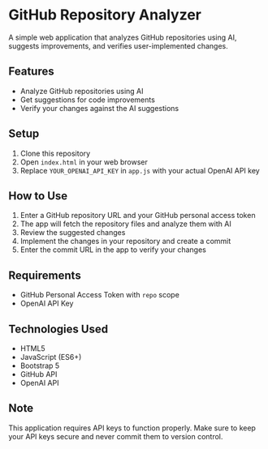 # GitHub Repository Analyzer

A simple web application that analyzes GitHub repositories using AI, suggests improvements, and verifies user-implemented changes.

## Features

- Analyze GitHub repositories using AI
- Get suggestions for code improvements
- Verify your changes against the AI suggestions

## Setup

1. Clone this repository
2. Open `index.html` in your web browser
3. Replace `YOUR_OPENAI_API_KEY` in `app.js` with your actual OpenAI API key

## How to Use

1. Enter a GitHub repository URL and your GitHub personal access token
2. The app will fetch the repository files and analyze them with AI
3. Review the suggested changes
4. Implement the changes in your repository and create a commit
5. Enter the commit URL in the app to verify your changes

## Requirements

- GitHub Personal Access Token with `repo` scope
- OpenAI API Key

## Technologies Used

- HTML5
- JavaScript (ES6+)
- Bootstrap 5
- GitHub API
- OpenAI API

## Note

This application requires API keys to function properly. Make sure to keep your API keys secure and never commit them to version control.
